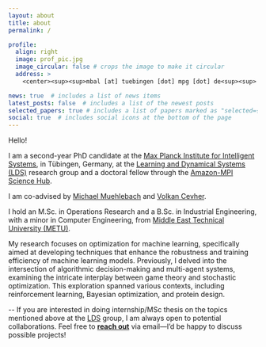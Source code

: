 ```yaml
---
layout: about
title: about
permalink: /

profile:
  align: right
  image: prof_pic.jpg
  image_circular: false # crops the image to make it circular
  address: >
    <center><sup><sup>mbal [at] tuebingen [dot] mpg [dot] de<sup><sup> <center>

news: true  # includes a list of news items
latest_posts: false  # includes a list of the newest posts
selected_papers: true # includes a list of papers marked as "selected={true}"
social: true  # includes social icons at the bottom of the page
---
```


Hello!

I am a second-year PhD candidate at the [Max Planck Institute for Intelligent Systems](https://is.mpg.de/), in Tübingen, Germany, at the [Learning and Dynamical Systems (LDS)](https://lds.is.mpg.de/) research group and a doctoral fellow through the [Amazon-MPI Science Hub](https://www.sciencehub.mpg.de/). 

I am co-advised by [Michael Muehlebach](https://sites.google.com/view/mmuehlebach) and [Volkan Cevher](https://www.epfl.ch/labs/lions/).

<!---
 -->
I hold an M.Sc. in Operations Research and a B.Sc. in Industrial Engineering, with a minor in Computer Engineering, from [Middle East Technical University (METU)](https://www.metu.edu.tr/). 

My research focuses on optimization for machine learning, specifically aimed at developing techniques that enhance the robustness and training efficiency of machine learning models.
Previously, I delved into the intersection of algorithmic decision-making and multi-agent systems, examining the intricate interplay between game theory and stochastic optimization. This exploration spanned various contexts, including reinforcement learning, Bayesian optimization, and protein design.


-- If you are interested in doing internship/MSc thesis on the topics mentioned above at the [LDS](https://lds.is.mpg.de/) group, I am always open to potential collaborations. Feel free to [**reach out**](mailto:mbal@tuebingen.mpg.de) via email—I’d be happy to discuss possible projects!


<!---
[CS@max planck](https://www.cis.mpg.de/cs-max-planck/)
I work at the [Learning and Dynamical Systems](https://lds.is.mpg.de/) research group.
--->
